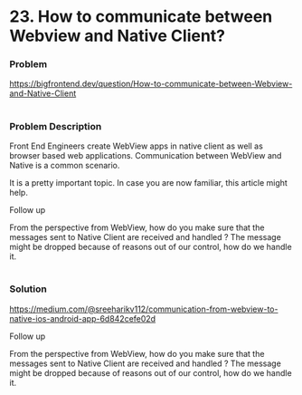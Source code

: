 # 23. How to communicate between Webview and Native Client?

### Problem

https://bigfrontend.dev/question/How-to-communicate-between-Webview-and-Native-Client

#

### Problem Description

Front End Engineers create WebView apps in native client as well as browser based web applications. Communication between WebView and Native is a common scenario.

It is a pretty important topic. In case you are now familiar, this article might help.

Follow up

From the perspective from WebView, how do you make sure that the messages sent to Native Client are received and handled ? The message might be dropped because of reasons out of our control, how do we handle it.

#

### Solution

https://medium.com/@sreeharikv112/communication-from-webview-to-native-ios-android-app-6d842cefe02d

Follow up

From the perspective from WebView, how do you make sure that the messages sent to Native Client are received and handled ? The message might be dropped because of reasons out of our control, how do we handle it.
